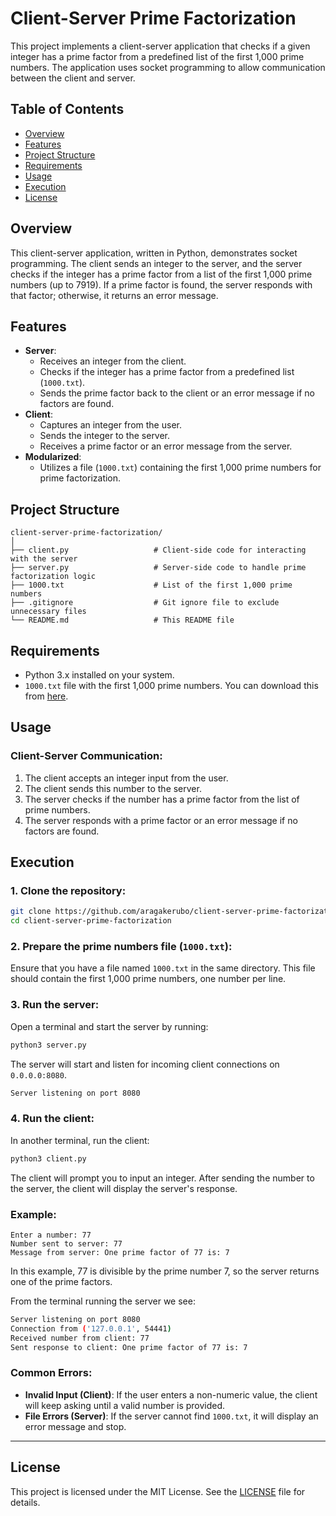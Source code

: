 # **Client-Server Prime Factorization**

This project implements a client-server application that checks if a given integer has a prime factor from a predefined list of the first 1,000 prime numbers. The application uses socket programming to allow communication between the client and server.

## **Table of Contents**

-   [Overview](#overview)
-   [Features](#features)
-   [Project Structure](#project-structure)
-   [Requirements](#requirements)
-   [Usage](#usage)
-   [Execution](#execution)
-   [License](#license)

## **Overview**

This client-server application, written in Python, demonstrates socket programming. The client sends an integer to the server, and the server checks if the integer has a prime factor from a list of the first 1,000 prime numbers (up to 7919). If a prime factor is found, the server responds with that factor; otherwise, it returns an error message.

## **Features**

-   **Server**:
    -   Receives an integer from the client.
    -   Checks if the integer has a prime factor from a predefined list (`1000.txt`).
    -   Sends the prime factor back to the client or an error message if no factors are found.
-   **Client**:
    -   Captures an integer from the user.
    -   Sends the integer to the server.
    -   Receives a prime factor or an error message from the server.
-   **Modularized**:
    -   Utilizes a file (`1000.txt`) containing the first 1,000 prime numbers for prime factorization.

## **Project Structure**

```
client-server-prime-factorization/
│
├── client.py                   # Client-side code for interacting with the server
├── server.py                   # Server-side code to handle prime factorization logic
├── 1000.txt                    # List of the first 1,000 prime numbers
├── .gitignore                  # Git ignore file to exclude unnecessary files
└── README.md                   # This README file
```

## **Requirements**

-   Python 3.x installed on your system.
-   `1000.txt` file with the first 1,000 prime numbers. You can download this from [here](https://t5k.org/lists/small/1000.txt).

## **Usage**

### **Client-Server Communication:**

1. The client accepts an integer input from the user.
2. The client sends this number to the server.
3. The server checks if the number has a prime factor from the list of prime numbers.
4. The server responds with a prime factor or an error message if no factors are found.

## **Execution**

### 1. **Clone the repository:**

```bash
git clone https://github.com/aragakerubo/client-server-prime-factorization.git
cd client-server-prime-factorization
```

### 2. **Prepare the prime numbers file (`1000.txt`):**

Ensure that you have a file named `1000.txt` in the same directory. This file should contain the first 1,000 prime numbers, one number per line.

### 3. **Run the server:**

Open a terminal and start the server by running:

```bash
python3 server.py
```

The server will start and listen for incoming client connections on `0.0.0.0:8080`.

```bash
Server listening on port 8080
```

### 4. **Run the client:**

In another terminal, run the client:

```bash
python3 client.py
```

The client will prompt you to input an integer. After sending the number to the server, the client will display the server's response.

### **Example:**

```
Enter a number: 77
Number sent to server: 77
Message from server: One prime factor of 77 is: 7
```

In this example, 77 is divisible by the prime number 7, so the server returns one of the prime factors.

From the terminal running the server we see:

```bash
Server listening on port 8080
Connection from ('127.0.0.1', 54441)
Received number from client: 77
Sent response to client: One prime factor of 77 is: 7
```

### **Common Errors:**

-   **Invalid Input (Client)**: If the user enters a non-numeric value, the client will keep asking until a valid number is provided.
-   **File Errors (Server)**: If the server cannot find `1000.txt`, it will display an error message and stop.

---

## **License**

This project is licensed under the MIT License. See the [LICENSE](LICENSE) file for details.
